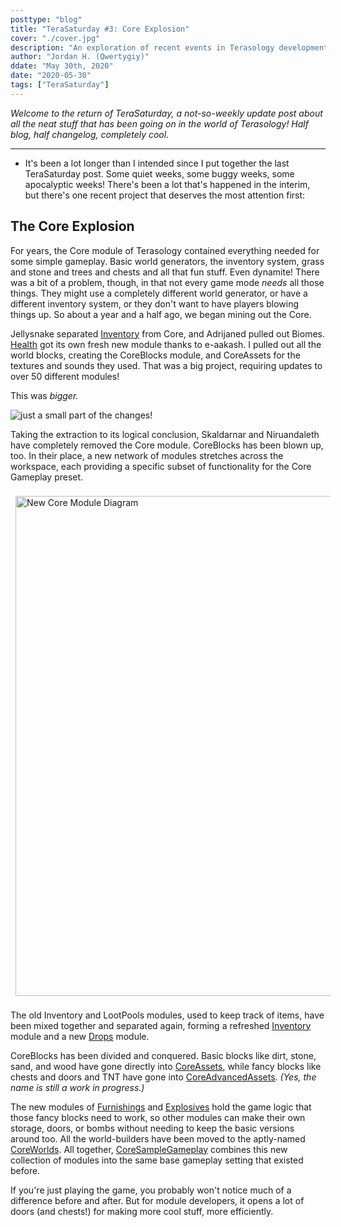 ```yaml
---
posttype: "blog"
title: "TeraSaturday #3: Core Explosion"
cover: "./cover.jpg"
description: "An exploration of recent events in Terasology development."
author: "Jordan H. (Qwertygiy)"
ddate: "May 30th, 2020"
date: "2020-05-30"
tags: ["TeraSaturday"]
---
```


_Welcome to the return of TeraSaturday, a not-so-weekly update post about all the neat stuff that has been going on in 
the world of Terasology! Half blog, half changelog, completely cool._

------------------------

* It's been a lot longer than I intended since I put together the last TeraSaturday post. Some quiet weeks, some buggy 
weeks, some apocalyptic weeks! There's been a lot that's happened in the interim, but there's one 
recent project that deserves the most attention first:

## The Core Explosion

For years, the Core module of Terasology contained everything needed for some simple gameplay. Basic world generators, 
the inventory system, grass and stone and trees and chests and all that fun stuff. Even dynamite! There was a bit of a 
problem, though, in that not every game mode *needs* all those things. They might use a completely different world 
generator, or have a different inventory system, or they don't want to have players blowing things up. So about a year 
and a half ago, we began mining out the Core.

Jellysnake separated [Inventory] from Core, and Adrijaned pulled out Biomes. [Health] got its own fresh new module thanks
 to e-aakash. I pulled out all the world blocks, creating the CoreBlocks module, and CoreAssets for the textures and 
 sounds they used. That was a big project, requiring updates to over 50 different modules!

This was _bigger._

![just a small part of the changes!](https://cdn.discordapp.com/attachments/696830442065625118/712674385391255562/unknown.png)

Taking the extraction to its logical conclusion, Skaldarnar and Niruandaleth have completely removed the Core module. 
CoreBlocks has been blown up, too. In their place, a new network of modules stretches across the workspace, each 
providing a specific subset of functionality for the Core Gameplay preset.

<img src="https://i.imgur.com/qBHbynr.png" alt="New Core Module Diagram" style="width:800px;padding:8px">

The old Inventory and LootPools modules, used to keep track of items, have been mixed together and separated again, 
forming a refreshed [Inventory] module and a new [Drops] module.

CoreBlocks has been divided and conquered. Basic blocks like dirt, stone, sand, and wood have gone directly into 
[CoreAssets], while fancy blocks like chests and doors and TNT have gone into [CoreAdvancedAssets]. 
_(Yes, the name is still a work in progress.)_

The new modules of [Furnishings] and [Explosives] hold the game logic that those fancy blocks need to work, so other modules
 can make their own storage, doors, or bombs without needing to keep the basic versions around too. All the 
 world-builders have been moved to the aptly-named [CoreWorlds]. All together, [CoreSampleGameplay] combines this new 
 collection of modules into the same base gameplay setting that existed before.
 
If you're just playing the game, you probably won't notice much of a difference before and after. But for module 
developers, it opens a lot of doors (and chests!) for making more cool stuff, more efficiently.

<!-- References -->
[CoreAdvancedAssets]: https://github.com/Terasology/CoreAdvancedAssets
[CoreAssets]: https://github.com/Terasology/CoreAssets
[CoreSampleGameplay]: https://github.com/Terasology/CoreAssets
[CoreWorlds]: https://github.com/Terasology/CoreWorlds
[Drops]: https://github.com/Terasology/Drops
[Explosives]: https://github.com/Terasology/Explosives
[Inventory]: https://github.com/Terasology/Inventory
[Furnishings]: https://github.com/Terasology/Furnishings
[Health]: https://github.com/Terasology/Health